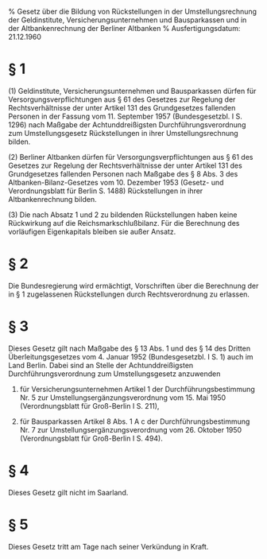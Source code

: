% Gesetz über die Bildung von Rückstellungen in der Umstellungsrechnung der Geldinstitute, Versicherungsunternehmen und Bausparkassen und in der Altbankenrechnung der Berliner Altbanken
% Ausfertigungsdatum: 21.12.1960
 
# § 1

(1) Geldinstitute, Versicherungsunternehmen und Bausparkassen dürfen für Versorgungsverpflichtungen aus § 61 des Gesetzes zur Regelung der Rechtsverhältnisse der unter Artikel 131 des Grundgesetzes fallenden Personen in der Fassung vom 11. September 1957 (Bundesgesetzbl. I S. 1296) nach Maßgabe der Achtunddreißigsten Durchführungsverordnung zum Umstellungsgesetz Rückstellungen in ihrer Umstellungsrechnung bilden.

(2) Berliner Altbanken dürfen für Versorgungsverpflichtungen aus § 61 des Gesetzes zur Regelung der Rechtsverhältnisse der unter Artikel 131 des Grundgesetzes fallenden Personen nach Maßgabe des § 8 Abs. 3 des Altbanken-Bilanz-Gesetzes vom 10. Dezember 1953 (Gesetz- und Verordnungsblatt für Berlin S. 1488) Rückstellungen in ihrer Altbankenrechnung bilden.

(3) Die nach Absatz 1 und 2 zu bildenden Rückstellungen haben keine Rückwirkung auf die Reichsmarkschlußbilanz. Für die Berechnung des vorläufigen Eigenkapitals bleiben sie außer Ansatz.

# § 2

Die Bundesregierung wird ermächtigt, Vorschriften über die Berechnung der in § 1 zugelassenen Rückstellungen durch Rechtsverordnung zu erlassen.

# § 3

Dieses Gesetz gilt nach Maßgabe des § 13 Abs. 1 und des § 14 des Dritten Überleitungsgesetzes vom 4. Januar 1952 (Bundesgesetzbl. I S. 1) auch im Land Berlin. Dabei sind an Stelle der Achtunddreißigsten Durchführungsverordnung zum Umstellungsgesetz anzuwenden

1. für Versicherungsunternehmen Artikel 1 der Durchführungsbestimmung Nr. 5 zur Umstellungsergänzungsverordnung vom 15. Mai 1950 (Verordnungsblatt für Groß-Berlin I S. 211),

2. für Bausparkassen Artikel 8 Abs. 1 A c der Durchführungsbestimmung Nr. 7 zur Umstellungsergänzungsverordnung vom 26. Oktober 1950 (Verordnungsblatt für Groß-Berlin I S. 494).

# § 4

Dieses Gesetz gilt nicht im Saarland.

# § 5

Dieses Gesetz tritt am Tage nach seiner Verkündung in Kraft.
